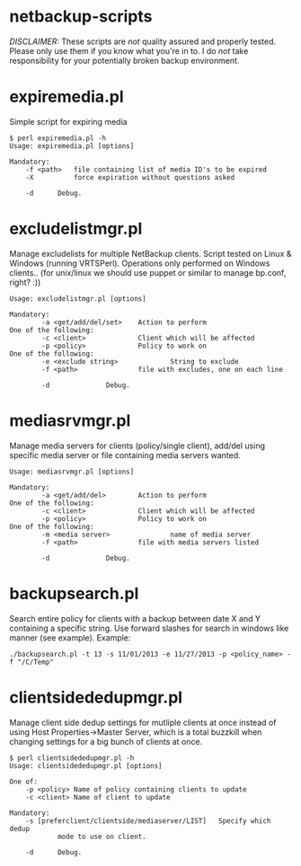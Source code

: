 netbackup-scripts
=======
_DISCLAIMER:_ These scripts are _not_ quality assured and properly tested. Please only use them if you know what you're in to. I do _not_ take responsibility for your potentially broken backup environment.

# expiremedia.pl
Simple script for expiring media

    $ perl expiremedia.pl -h
    Usage: expiremedia.pl [options]

    Mandatory:
        -f <path>   file containing list of media ID's to be expired
        -X          force expiration without questions asked

        -d      Debug.

# excludelistmgr.pl
Manage excludelists for multiple NetBackup clients. Script tested on Linux & Windows (running VRTSPerl). Operations only performed on Windows clients.. (for unix/linux we should use puppet or similar to manage bp.conf, right? :))

    Usage: excludelistmgr.pl [options]

    Mandatory:
            -a <get/add/del/set>    Action to perform
    One of the following:
            -c <client>             Client which will be affected
            -p <policy>             Policy to work on
    One of the following:
            -e <exclude string>             String to exclude
            -f <path>               file with excludes, one on each line

            -d              Debug.


# mediasrvmgr.pl
Manage media servers for clients (policy/single client), add/del using specific media server or file containing media servers wanted.

    Usage: mediasrvmgr.pl [options]

    Mandatory:
            -a <get/add/del>        Action to perform
    One of the following:
            -c <client>             Client which will be affected
            -p <policy>             Policy to work on
    One of the following:
            -m <media server>               name of media server
            -f <path>               file with media servers listed

            -d              Debug.


# backupsearch.pl
Search entire policy for clients with a backup between date X and Y containing a specific string. Use forward
slashes for search in windows like manner (see example).
Example:

    ./backupsearch.pl -t 13 -s 11/01/2013 -e 11/27/2013 -p <policy_name> -f "/C/Temp"


# clientsidededupmgr.pl
Manage client side dedup settings for mutliple clients at once instead of using Host Properties->Master Server, which is a total buzzkill when changing settings for a big bunch of clients at once.

    $ perl clientsidededupmgr.pl -h
    Usage: clientsidededupmgr.pl [options]

    One of:
        -p <policy> Name of policy containing clients to update
        -c <client> Name of client to update

    Mandatory:
        -s [preferclient/clientside/mediaserver/LIST]   Specify which dedup
                mode to use on client.

        -d      Debug.

